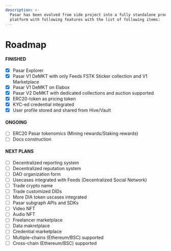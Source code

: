 ```yaml
---
description: >-
  Pasar has been evolved from side project into a fully standalone product and
  platform with following features with the list of following items:
---
```


# Roadmap

#### FINISHED

* [x] Pasar Explorer
* [x] Pasar V1 DeMKT with only Feeds FSTK Sticker collection and V1 Marketplace
* [x] Pasar V1 DeMKT on Elabox
* [x] Pasar V2 DeMKT with dedicated collections and auction supported
* [x] ERC20-token as pricing token
* [x] KYC-ed credential integrated
* [x] User profile stored and shared from Hive/Vault

#### ONGOING

* [ ] ERC20 Pasar tokenomics (Mining rewards/Staking rewards)
* [ ] Docs construction

#### NEXT PLANS

* [ ] Decentralized reporting system
* [ ] Decentralized reputation system
* [ ] DAO organization form
* [ ] Usecases integrated with Feeds (Decentralized Social Network)
* [ ] Trade crypto name
* [ ] Trade customized DIDs
* [ ] More DIA token uscases integrated
* [ ] Pasar subgraph APIs and SDKs
* [ ] Video NFT&#x20;
* [ ] Audio NFT
* [ ] Freelancer marketplace
* [ ] Data makretplace
* [ ] Credential marketplace
* [ ] Multiple-chains (Ethereum/BSC) supported
* [ ] Cross-chain (Ethereum/BSC) supported
